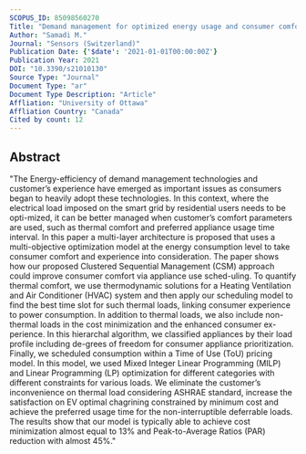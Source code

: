 ```yaml
---
SCOPUS_ID: 85098560270
Title: "Demand management for optimized energy usage and consumer comfort using sequential optimization"
Author: "Samadi M."
Journal: "Sensors (Switzerland)"
Publication Date: {'$date': '2021-01-01T00:00:00Z'}
Publication Year: 2021
DOI: "10.3390/s21010130"
Source Type: "Journal"
Document Type: "ar"
Document Type Description: "Article"
Affliation: "University of Ottawa"
Affliation Country: "Canada"
Cited by count: 12
---
```


## Abstract
"The Energy-efficiency of demand management technologies and customer’s experience have emerged as important issues as consumers began to heavily adopt these technologies. In this context, where the electrical load imposed on the smart grid by residential users needs to be opti-mized, it can be better managed when customer’s comfort parameters are used, such as thermal comfort and preferred appliance usage time interval. In this paper a multi-layer architecture is proposed that uses a multi-objective optimization model at the energy consumption level to take consumer comfort and experience into consideration. The paper shows how our proposed Clustered Sequential Management (CSM) approach could improve consumer comfort via appliance use sched-uling. To quantify thermal comfort, we use thermodynamic solutions for a Heating Ventilation and Air Conditioner (HVAC) system and then apply our scheduling model to find the best time slot for such thermal loads, linking consumer experience to power consumption. In addition to thermal loads, we also include non-thermal loads in the cost minimization and the enhanced consumer ex-perience. In this hierarchal algorithm, we classified appliances by their load profile including de-grees of freedom for consumer appliance prioritization. Finally, we scheduled consumption within a Time of Use (ToU) pricing model. In this model, we used Mixed Integer Linear Programming (MILP) and Linear Programming (LP) optimization for different categories with different constraints for various loads. We eliminate the customer’s inconvenience on thermal load considering ASHRAE standard, increase the satisfaction on EV optimal chagrining constrained by minimum cost and achieve the preferred usage time for the non-interruptible deferrable loads. The results show that our model is typically able to achieve cost minimization almost equal to 13% and Peak-to-Average Ratios (PAR) reduction with almost 45%."
